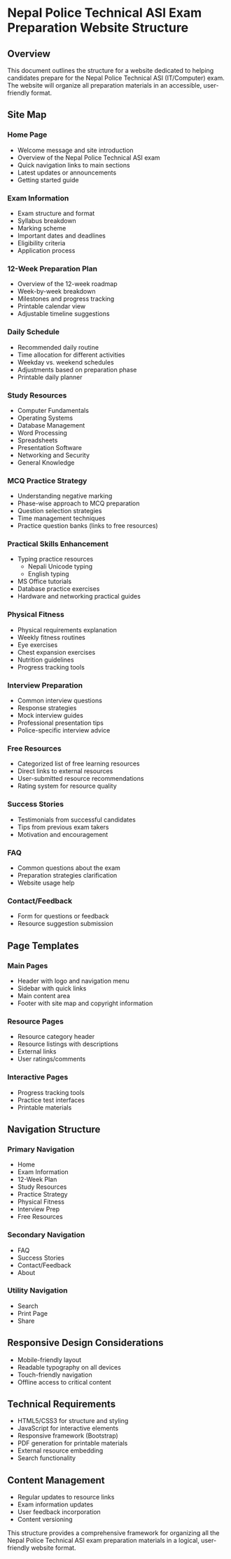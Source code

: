 # Nepal Police Technical ASI Exam Preparation Website Structure

## Overview
This document outlines the structure for a website dedicated to helping candidates prepare for the Nepal Police Technical ASI (IT/Computer) exam. The website will organize all preparation materials in an accessible, user-friendly format.

## Site Map

### Home Page
- Welcome message and site introduction
- Overview of the Nepal Police Technical ASI exam
- Quick navigation links to main sections
- Latest updates or announcements
- Getting started guide

### Exam Information
- Exam structure and format
- Syllabus breakdown
- Marking scheme
- Important dates and deadlines
- Eligibility criteria
- Application process

### 12-Week Preparation Plan
- Overview of the 12-week roadmap
- Week-by-week breakdown
- Milestones and progress tracking
- Printable calendar view
- Adjustable timeline suggestions

### Daily Schedule
- Recommended daily routine
- Time allocation for different activities
- Weekday vs. weekend schedules
- Adjustments based on preparation phase
- Printable daily planner

### Study Resources
- Computer Fundamentals
- Operating Systems
- Database Management
- Word Processing
- Spreadsheets
- Presentation Software
- Networking and Security
- General Knowledge

### MCQ Practice Strategy
- Understanding negative marking
- Phase-wise approach to MCQ preparation
- Question selection strategies
- Time management techniques
- Practice question banks (links to free resources)

### Practical Skills Enhancement
- Typing practice resources
  - Nepali Unicode typing
  - English typing
- MS Office tutorials
- Database practice exercises
- Hardware and networking practical guides

### Physical Fitness
- Physical requirements explanation
- Weekly fitness routines
- Eye exercises
- Chest expansion exercises
- Nutrition guidelines
- Progress tracking tools

### Interview Preparation
- Common interview questions
- Response strategies
- Mock interview guides
- Professional presentation tips
- Police-specific interview advice

### Free Resources
- Categorized list of free learning resources
- Direct links to external resources
- User-submitted resource recommendations
- Rating system for resource quality

### Success Stories
- Testimonials from successful candidates
- Tips from previous exam takers
- Motivation and encouragement

### FAQ
- Common questions about the exam
- Preparation strategies clarification
- Website usage help

### Contact/Feedback
- Form for questions or feedback
- Resource suggestion submission

## Page Templates

### Main Pages
- Header with logo and navigation menu
- Sidebar with quick links
- Main content area
- Footer with site map and copyright information

### Resource Pages
- Resource category header
- Resource listings with descriptions
- External links
- User ratings/comments

### Interactive Pages
- Progress tracking tools
- Practice test interfaces
- Printable materials

## Navigation Structure

### Primary Navigation
- Home
- Exam Information
- 12-Week Plan
- Study Resources
- Practice Strategy
- Physical Fitness
- Interview Prep
- Free Resources

### Secondary Navigation
- FAQ
- Success Stories
- Contact/Feedback
- About

### Utility Navigation
- Search
- Print Page
- Share

## Responsive Design Considerations
- Mobile-friendly layout
- Readable typography on all devices
- Touch-friendly navigation
- Offline access to critical content

## Technical Requirements
- HTML5/CSS3 for structure and styling
- JavaScript for interactive elements
- Responsive framework (Bootstrap)
- PDF generation for printable materials
- External resource embedding
- Search functionality

## Content Management
- Regular updates to resource links
- Exam information updates
- User feedback incorporation
- Content versioning

This structure provides a comprehensive framework for organizing all the Nepal Police Technical ASI exam preparation materials in a logical, user-friendly website format.
